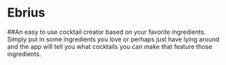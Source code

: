 # Ebrius
##An easy to use cocktail creator based on your favorite ingredients. Simply put in some ingredients you love or perhaps just have lying around and the app will tell you what cocktails you can make that feature those ingredients.
